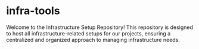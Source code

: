 # infra-tools
Welcome to the Infrastructure Setup Repository! This repository is designed to host all infrastructure-related setups for our projects, ensuring a centralized and organized approach to managing infrastructure needs.
